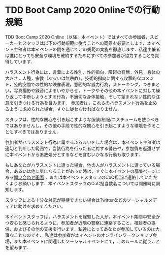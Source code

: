 
# TDD Boot Camp 2020 Onlineでの行動規範

TDD Boot Camp 2020 Online（以降、本イベント）ではすべての参加者，スピーカーとスタッフは以下の行動規範に従うことへの同意を必要とします．本イベント主催者は本イベントの間を通じてこの規範の実施を徹底します．私達主催者は誰にとっても安全な環境を確約するためにすべての参加者が協力することを期待しています．

ハラスメント行為には，言葉による性別，性的指向，障碍の有無，外見，身体の大きさ，人種，宗教（あるいは無宗教），技術的指向に関する攻撃的なコメント，公的空間での性的な映像表現，意図的な威力行為，ストーキング，つきまとい，写真撮影や録音によるいやがらせ，トークやその他の本イベントに対して繰り返して中断しようとする行為，不適切な身体接触，そして望まれない性的な注意を引きつける行為を含みます．
参加者は，これらのハラスメント行為を止めるように求められた場合，すぐに従わなければなりません．

スタッフは，性的な関心を引き起こすような服装/制服/コスチュームを使うべきではありませんし，その他の手段で性的な関心を引き起こすような環境を作ることもすべきではありません．

参加者がハラスメント行為に属するふるまいをした場合は，本イベント主催者は適切と判断した範囲で，当該行為を行った者に対する警告や，参加費を返還せずに本イベントから追放処分とするなどを含むいかなる行動も取ります．

もしあなたがハラスメントに遭った場合，他の人がハラスメントに遭っている場合，あるいは他に気になることがあった時は，すぐに本イベントの募集ページにある[問い合わせ画面](https://tddbc.connpass.com/event/181973/inquiry/) ，または本イベントスタッフのCoC担当に連絡していただくようお願いします．本イベントスタッフのCoC担当数名については開催時に周知します。

スタッフによる十分な対応が期待できない場合はTwitterなどのソーシャルメディアに助けを求めてください。

本イベントスタッフは，ハラスメントを経験した人が，本イベント期間中安全かつ安心と感じられるように，参加者が近隣の警察に連絡すること，相談者の提供，およびその他の支援を行います．私達にとってあなたが参加しているのは大事なことなのです．
私達は参加者が本イベントのオンラインワークショップ会場，また本イベントに関連したソーシャルイベントにて，このルールに従うことを望みます．



